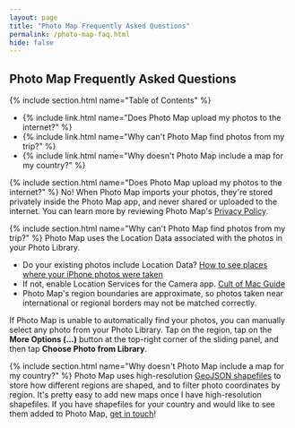 ```yaml
---
layout: page
title: "Photo Map Frequently Asked Questions"
permalink: /photo-map-faq.html
hide: false
---
```


## Photo Map Frequently Asked Questions

{% include section.html name="Table of Contents" %}
 - {% include link.html name="Does Photo Map upload my photos to the internet?" %}
 - {% include link.html name="Why can't Photo Map find photos from my trip?" %}
 - {% include link.html name="Why doesn't Photo Map include a map for my country?" %}

{% include section.html name="Does Photo Map upload my photos to the internet?" %}
No! When Photo Map imports your photos, they're stored privately inside the Photo Map app, and never shared or uploaded to the internet. You can learn more by reviewing Photo Map's [Privacy Policy](https://calstephens.tech/photo-map-privacy-policy).

{% include section.html name="Why can't Photo Map find photos from my trip?" %}
Photo Map uses the Location Data associated with the photos in your Photo Library.
 - Do your existing photos include Location Data? [How to see places where your iPhone photos were taken](https://www.idownloadblog.com/2015/02/11/how-to-see-places-where-your-iphone-photos-were-taken/)
 - If not, enable Location Services for the Camera app. [Cult of Mac Guide](https://www.cultofmac.com/266849/see-took-photos-iphone-ios-tips/)
 - Photo Map's region boundaries are approximate, so photos taken near international or regional borders may not be matched correctly.
 
If Photo Map is unable to automatically find your photos, you can manually select any photo from your Photo Library. Tap on the region, tap on the **More Options (...)** button at the top-right corner of the sliding panel, and then tap **Choose Photo from Library**.

{% include section.html name="Why doesn't Photo Map include a map for my country?" %}
Photo Map uses high-resolution [GeoJSON shapefiles](https://geojson.org) to store how different regions are shaped, and to filter photo coordinates by region. It's pretty easy to add new maps once I have high-resolution shapefiles. If you have shapefiles for your country and would like to see them added to Photo Map, [get in touch](/contact/)!
